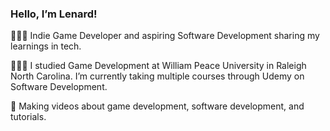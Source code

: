 ### Hello, I’m Lenard!

👨🏾‍💻 Indie Game Developer and aspiring Software Development sharing my learnings in tech.

👨🏾‍🎓 I studied Game Development at William Peace University in Raleigh North Carolina. 
I’m currently taking multiple courses through Udemy on Software Development.

🎨 Making videos about game development, software development, and tutorials.
